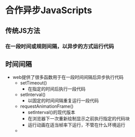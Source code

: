 # 合作异步JavaScripts

## 传统JS方法

### 在一段时间或规则间隔，以异步的方式运行代码



## 时间间隔

+ web提供了很多函数用于在一段时间间隔后异步执行代码
  + setTimeout()
    + 在指定的时间后执行一段代码
  + setInterval()
    + 以固定的时间间隔重复运行一段代码
  + requestAnimationFrame()
    + setInterval()的现代版本
    + 在浏览器下一次重新绘制显示之前执行指定的代码块
    + 运行动画在适当帧率下运行，不管在什么环境运行
  + 